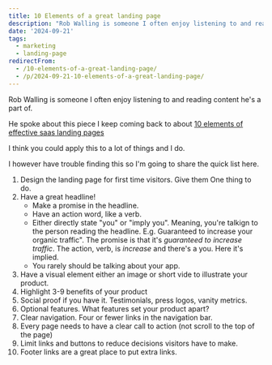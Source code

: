 ```yaml
---
title: 10 Elements of a great landing page
description: "Rob Walling is someone I often enjoy listening to and reading content he's a part of.\r\n\r\nHe spoke about this piece I keep coming back to about 10 elements of..."
date: '2024-09-21'
tags: 
  - marketing
  - landing-page
redirectFrom:
  - /10-elements-of-a-great-landing-page/
  - /p/2024-09-21-10-elements-of-a-great-landing-page/
---
```


Rob Walling is someone I often enjoy listening to and reading content he's a part of.

He spoke about this piece I keep coming back to about [10 elements of effective saas landing pages](https://www.startupsfortherestofus.com/episodes/episode-256-the-10-elements-of-highly-effective-saas-landing-pages)

I think you could apply this to a lot of things and I do.

I however have trouble finding this so I'm going to share the quick list here.

1. Design the landing page for first time visitors.  Give them One thing to do.
2. Have a great headline!  
    - Make a promise in the headline.
    - Have an action word, like a verb.
    - Either directly state "you" or "imply you".  Meaning, you're talkign to the person reading the headline.  E.g. Guaranteed to increase your organic traffic".  The promise is that it's *guaranteed to increase traffic*.  The action, verb, is *increase* and there's a you.  Here it's implied.  
    - You rarely should be talking about your app.
3. Have a visual element either an image or short vide to illustrate your product.
4. Highlight 3-9 benefits of your product
5. Social proof if you have it.  Testimonials, press logos, vanity metrics.
6. Optional features.  What features set your product apart?
7. Clear navigation.  Four or fewer links in the navigation bar.
8. Every page needs to have a clear call to action (not scroll to the top of the page)
9. Limit links and buttons to reduce decisions visitors have to make.
10. Footer links are a great place to put extra links.